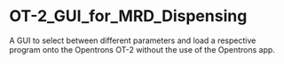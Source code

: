 # OT-2_GUI_for_MRD_Dispensing
A GUI to select between different parameters and load a respective program onto the Opentrons OT-2 without the use of the Opentrons app.
